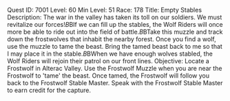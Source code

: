 Quest ID: 7001
Level: 60
Min Level: 51
Race: 178
Title: Empty Stables
Description: The war in the valley has taken its toll on our soldiers. We must revitalize our forces!$B$BIf we can fill up the stables, the Wolf Riders will once more be able to ride out into the field of battle.$B$BTake this muzzle and track down the frostwolves that inhabit the nearby forest. Once you find a wolf, use the muzzle to tame the beast. Bring the tamed beast back to me so that I may place it in the stable.$B$BWhen we have enough wolves stabled, the Wolf Riders will rejoin their patrol on our front lines.
Objective: Locate a Frostwolf in Alterac Valley. Use the Frostwolf Muzzle when you are near the Frostwolf to 'tame' the beast. Once tamed, the Frostwolf will follow you back to the Frostwolf Stable Master. Speak with the Frostwolf Stable Master to earn credit for the capture.
